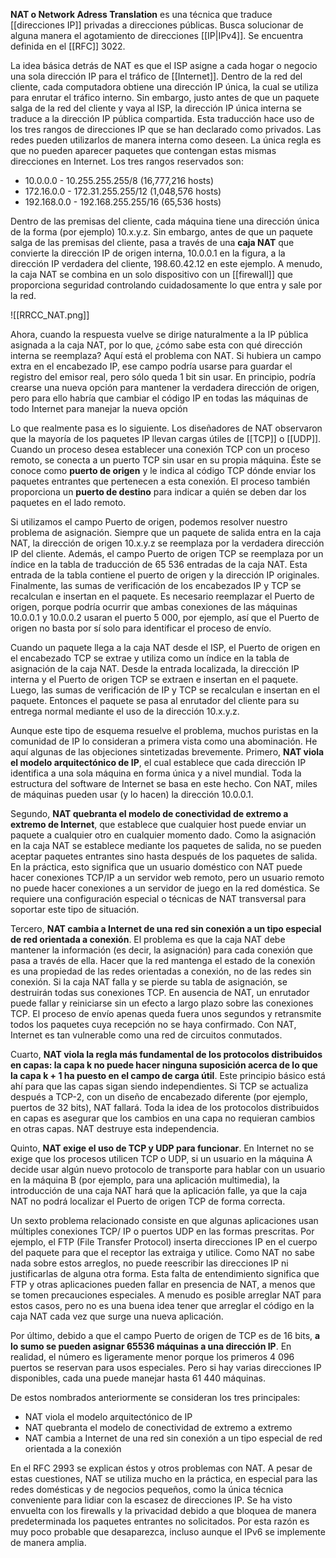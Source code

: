 **NAT o Network Adress Translation** es una técnica que traduce [[direcciones IP]] privadas a direcciones públicas. Busca solucionar de alguna manera el agotamiento de direcciones [[IP|IPv4]]. Se encuentra definida en el [[RFC]] 3022.

La idea básica detrás de NAT es que el ISP asigne a cada hogar o negocio una sola dirección IP para el tráfico de [[Internet]]. Dentro de la red del cliente, cada computadora obtiene una dirección IP única, la cual se utiliza para enrutar el tráfico interno. Sin embargo, justo antes de que un paquete salga de la red del cliente y vaya al ISP, la dirección IP única interna se traduce a la dirección IP pública compartida. Esta traducción hace uso de los tres rangos de direcciones IP que se han declarado como privados. Las redes pueden utilizarlos de manera interna como deseen. La única regla es que no pueden aparecer paquetes que contengan estas mismas direcciones en Internet. Los tres rangos reservados son:
- 10.0.0.0 - 10.255.255.255/8 (16,777,216 hosts) 
- 172.16.0.0 - 172.31.255.255/12 (1,048,576 hosts) 
- 192.168.0.0 - 192.168.255.255/16 (65,536 hosts)

Dentro de las premisas del cliente, cada máquina tiene una dirección única de la forma (por ejemplo) 10.x.y.z. Sin embargo, antes de que un paquete salga de las premisas del cliente, pasa a través de una **caja NAT** que convierte la dirección IP de origen interna, 10.0.0.1 en la figura, a la dirección IP verdadera del cliente, 198.60.42.12 en este ejemplo. A menudo, la caja NAT se combina en un solo dispositivo con un [[firewall]] que proporciona seguridad controlando cuidadosamente lo que entra y sale por la red.

![[RRCC_NAT.png]]

Ahora, cuando la respuesta vuelve se dirige naturalmente a la IP pública asignada a la caja NAT, por lo que, ¿cómo sabe esta con qué dirección interna se reemplaza? Aquí está el problema con NAT. Si hubiera un campo extra en el encabezado IP, ese campo podría usarse para guardar el registro del emisor real, pero sólo queda 1 bit sin usar. En principio, podría crearse una nueva opción para mantener la verdadera dirección de origen, pero para ello habría que cambiar el código IP en todas las máquinas de todo Internet para manejar la nueva opción

Lo que realmente pasa es lo siguiente. Los diseñadores de NAT observaron que la mayoría de los paquetes IP llevan cargas útiles de [[TCP]] o [[UDP]]. Cuando un proceso desea establecer una conexión TCP con un proceso remoto, se conecta a un puerto TCP sin usar en su propia máquina. Éste se conoce como **puerto de origen** y le indica al código TCP dónde enviar los paquetes entrantes que pertenecen a esta conexión. El proceso también proporciona un **puerto de destino** para indicar a quién se deben dar los paquetes en el lado remoto.

Si utilizamos el campo Puerto de origen, podemos resolver nuestro problema de asignación. Siempre que un paquete de salida entra en la caja NAT, la dirección de origen 10.x.y.z se reemplaza por la verdadera dirección IP del cliente. Además, el campo Puerto de origen TCP se reemplaza por un índice en la tabla de traducción de 65 536 entradas de la caja NAT. Esta entrada de la tabla contiene el puerto de origen y la dirección IP originales. Finalmente, las sumas de verificación de los encabezados IP y TCP se recalculan e insertan en el paquete. Es necesario reemplazar el Puerto de origen, porque podría ocurrir que ambas conexiones de las máquinas 10.0.0.1 y 10.0.0.2 usaran el puerto 5 000, por ejemplo, así que el Puerto de origen no basta por sí solo para identificar el proceso de envío.

Cuando un paquete llega a la caja NAT desde el ISP, el Puerto de origen en el encabezado TCP se extrae y utiliza como un índice en la tabla de asignación de la caja NAT. Desde la entrada localizada, la dirección IP interna y el Puerto de origen TCP se extraen e insertan en el paquete. Luego, las sumas de verificación de IP y TCP se recalculan e insertan en el paquete. Entonces el paquete se pasa al enrutador del cliente para su entrega normal mediante el uso de la dirección 10.x.y.z.

Aunque este tipo de esquema resuelve el problema, muchos puristas en la comunidad de IP lo consideran a primera vista como una abominación. He aquí algunas de las objeciones sintetizadas brevemente. Primero, **NAT viola el modelo arquitectónico de IP**, el cual establece que cada dirección IP identifica a una sola máquina en forma única y a nivel mundial. Toda la estructura del software de Internet se basa en este hecho. Con NAT, miles de máquinas pueden usar (y lo hacen) la dirección 10.0.0.1.

Segundo, **NAT quebranta el modelo de conectividad de extremo a extremo de Internet**, que establece que cualquier host puede enviar un paquete a cualquier otro en cualquier momento dado. Como la asignación en la caja NAT se establece mediante los paquetes de salida, no se pueden aceptar paquetes entrantes sino hasta después de los paquetes de salida. En la práctica, esto significa que un usuario doméstico con NAT puede hacer conexiones TCP/IP a un servidor web remoto, pero un usuario remoto no puede hacer conexiones a un servidor de juego en la red doméstica. Se requiere una configuración especial o técnicas de NAT transversal para soportar este tipo de situación.

Tercero, **NAT cambia a Internet de una red sin conexión a un tipo especial de red orientada a conexión**. El problema es que la caja NAT debe mantener la información (es decir, la asignación) para cada conexión que pasa a través de ella. Hacer que la red mantenga el estado de la conexión es una propiedad de las redes orientadas a conexión, no de las redes sin conexión. Si la caja NAT falla y se pierde su tabla de asignación, se destruirán todas sus conexiones TCP. En ausencia de NAT, un enrutador puede fallar y reiniciarse sin un efecto a largo plazo sobre las conexiones TCP. El proceso de envío apenas queda fuera unos segundos y retransmite todos los paquetes cuya recepción no se haya confirmado. Con NAT, Internet es tan vulnerable como una red de circuitos conmutados.

Cuarto, **NAT viola la regla más fundamental de los protocolos distribuidos en capas: la capa k no puede hacer ninguna suposición acerca de lo que la capa k + 1 ha puesto en el campo de carga útil**. Este principio básico está ahí para que las capas sigan siendo independientes. Si TCP se actualiza después a TCP-2, con un diseño de encabezado diferente (por ejemplo, puertos de 32 bits), NAT fallará. Toda la idea de los protocolos distribuidos en capas es asegurar que los cambios en una capa no requieran cambios en otras capas. NAT destruye esta independencia.

Quinto, **NAT exige el uso de TCP y UDP para funcionar**. En Internet no se exige que los procesos utilicen TCP o UDP, si un usuario en la máquina A decide usar algún nuevo protocolo de transporte para hablar con un usuario en la máquina B (por ejemplo, para una aplicación multimedia), la introducción de una caja NAT hará que la aplicación falle, ya que la caja NAT no podrá localizar el Puerto de origen TCP de forma correcta.

Un sexto problema relacionado consiste en que algunas aplicaciones usan múltiples conexiones TCP/ IP o puertos UDP en las formas prescritas. Por ejemplo, el FTP (File Transfer Protocol) inserta direcciones IP en el cuerpo del paquete para que el receptor las extraiga y utilice. Como NAT no sabe nada sobre estos arreglos, no puede reescribir las direcciones IP ni justificarlas de alguna otra forma. Esta falta de entendimiento significa que FTP y otras aplicaciones pueden fallar en presencia de NAT, a menos que se tomen precauciones especiales. A menudo es posible arreglar NAT para estos casos, pero no es una buena idea tener que arreglar el código en la caja NAT cada vez que surge una nueva aplicación.

Por último, debido a que el campo Puerto de origen de TCP es de 16 bits, **a lo sumo se pueden asignar 65536 máquinas a una dirección IP**. En realidad, el número es ligeramente menor porque los primeros 4 096 puertos se reservan para usos especiales. Pero si hay varias direcciones IP disponibles, cada una puede manejar hasta 61 440 máquinas.

De estos nombrados anteriormente se consideran los tres principales:
- NAT viola el modelo arquitectónico de IP 
- NAT quebranta el modelo de conectividad de extremo a extremo 
- NAT cambia a Internet de una red sin conexión a un tipo especial de red orientada a la conexión

En el RFC 2993 se explican éstos y otros problemas con NAT. A pesar de estas cuestiones, NAT se utiliza mucho en la práctica, en especial para las redes domésticas y de negocios pequeños, como la única técnica conveniente para lidiar con la escasez de direcciones IP. Se ha visto envuelta con los firewalls y la privacidad debido a que bloquea de manera predeterminada los paquetes entrantes no solicitados. Por esta razón es muy poco probable que desaparezca, incluso aunque el IPv6 se implemente de manera amplia.
